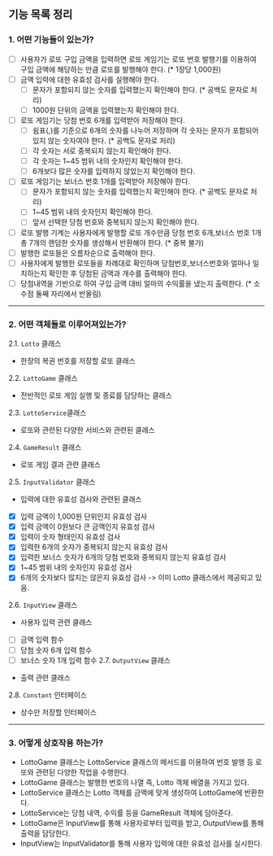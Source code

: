 ## 기능 목록 정리
### 1. 어떤 기능들이 있는가?
- [ ] 사용자가 로또 구입 금액을 입력하면 로또 게임기는 로또 번호 발행기를 이용하여 구입 금액에 해당하는 만큼 로또를 발행해야 한다. (* 1장당 1,000원)
- [ ] 금액 입력에 대한 유효성 검사를 실행해야 한다.
  - [ ] 문자가 포함되지 않는 숫자를 입력했는지 확인해야 한다. (* 공백도 문자로 처리)
  - [ ] 1000원 단위의 금액을 입력했는지 확인해야 한다.
- [ ] 로또 게임기는 당첨 번호 6개를 입력받아 저장해야 한다.
  - [ ] 쉼표(,)를 기준으로 6개의 숫자를 나누어 저장하며 각 숫자는 문자가 포함되어 있지 않는 숫자여야 한다. (* 공백도 문자로 처리)
  - [ ] 각 숫자는 서로 중복되지 않는지 확인해야 한다.
  - [ ] 각 숫자는 1~45 범위 내의 숫자인지 확인해야 한다.
  - [ ] 6개보다 많은 숫자를 입력하지 않았는지 확인해야 한다.
- [ ] 로또 게임기는 보너스 번호 1개를 입력받아 저장해야 한다.
  - [ ] 문자가 포함되지 않는 숫자를 입력했는지 확인해야 한다. (* 공백도 문자로 처리)
  - [ ] 1~45 범위 내의 숫자인지 확인해야 한다.
  - [ ] 앞서 선택한 당첨 번호와 중복되지 않는지 확인해야 한다.
- [ ] 로또 발행 기계는 사용자에게 발행할 로또 개수만큼 당첨 번호 6개,보너스 번호 1개 총 7개의 랜덤한 숫자를 생성해서 반환해야 한다. (* 중복 불가)
- [ ] 발행한 로또들은 오름차순으로 출력해야 한다.
- [ ] 사용자에게 발행한 로또들을 차례대로 확인하며 당첨번호,보너스번호와 얼마나 일치하는지 확인한 후 당첨된 금액과 개수를 출력해야 한다.
- [ ] 당첨내역을 기반으로 하여 구입 금액 대비 얼마의 수익률을 냈는지 출력한다. (* 소수점 둘째 자리에서 반올림)
---

### 2. 어떤 객체들로 이루어져있는가?
2.1. `Lotto` 클래스
  - 한장의 복권 번호를 저장할 로또 클래스

2.2. `LottoGame` 클래스
  - 전반적인 로또 게임 실행 및 종료를 담당하는 클래스

2.3. `LottoService`클래스
  - 로또와 관련된 다양한 서비스와 관련된 클래스

2.4. `GameResult` 클래스
  - 로또 게임 결과 관련 클래스

2.5. `InputValidator` 클래스
  - 입력에 대한 유효성 검사와 관련된 클래스
  - [x] 입력 금액이 1,000원 단위인지 유효성 검사
  - [x] 입력 금액이 0원보다 큰 금액인지 유효성 검사
  - [x] 입력이 숫자 형태인지 유효성 검사
  - [x] 입력한 6개의 숫자가 중복되지 않는지 유효성 검사
  - [x] 입력한 보너스 숫자가 6개의 당첨 번호와 중복되지 않는지 유효성 검사
  - [x] 1~45 범위 내의 숫자인지 유효성 검사
  - [x] 6개의 숫자보다 많지는 않은지 유효성 검사 -> 이미 Lotto 클래스에서 제공되고 있음.

2.6. `InputView` 클래스
  - 사용자 입력 관련 클래스
  - [ ] 금액 입력 함수
  - [ ] 당첨 숫자 6개 입력 함수
  - [ ] 보너스 숫자 1개 입력 함수
2.7. `OutputView` 클래스
  - 출력 관련 클래스

2.8. `Constant` 인터페이스
  - 상수만 저장할 인터페이스

---
### 3. 어떻게 상호작용 하는가?
  - LottoGame 클래스는 LottoService 클래스의 메서드를 이용하여 번호 발행 등 로또와 관련된 다양한 작업을 수행한다.
  - LottoGame 클래스는 발행한 번호의 나열 즉, Lotto 객체 배열을 가지고 있다.
  - LottoService 클래스는 Lotto 객체를 금액에 맞게 생성하여 LottoGame에 반환한다.
  - LottoService는 당첨 내역, 수익률 등을 GameResult 객체에 담아준다.
  - LottoGame은 InputView를 통해 사용자로부터 입력을 받고, OutputView를 통해 출력을 담당한다.
  - InputView는 InputValidator를 통해 사용자 입력에 대한 유효성 검사를 실시한다.